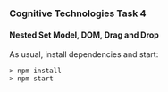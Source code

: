 ### Cognitive Technologies Task 4
#### Nested Set Model, DOM, Drag and Drop

As usual, install dependencies and start:
```
> npm install
> npm start
```
